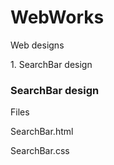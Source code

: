 # WebWorks
   <p>Web designs</p>
      <p>   1. SearchBar design</p>
         
         
### SearchBar design
   <p>Files</p>
      <p>SearchBar.html</p>
      <p>SearchBar.css</p>
